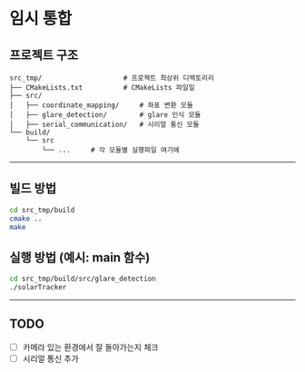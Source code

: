 # 임시 통합

## 프로젝트 구조

```
src_tmp/                    # 프로젝트 최상위 디렉토리리
├── CMakeLists.txt          # CMakeLists 파일일
├── src/                    
│   ├── coordinate_mapping/     # 좌표 변환 모듈
│   ├── glare_detection/        # glare 인식 모듈
│   ├── serial_communication/   # 시리얼 통신 모듈
└── build/              
    └── src         
        └── ...     # 각 모듈별 실행파일 여기에
```

---

## 빌드 방법

```bash
cd src_tmp/build
cmake ..
make
```

## 실행 방법 (예시: main 함수)

```bash
cd src_tmp/build/src/glare_detection
./solarTracker
```

---

## TODO

- [ ] 카메라 있는 환경에서 잘 돌아가는지 체크
- [ ] 시리얼 통신 추가